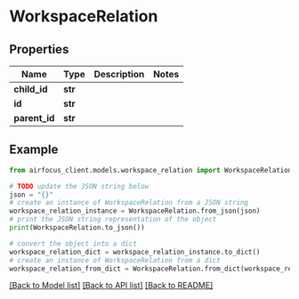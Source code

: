 # WorkspaceRelation


## Properties

Name | Type | Description | Notes
------------ | ------------- | ------------- | -------------
**child_id** | **str** |  | 
**id** | **str** |  | 
**parent_id** | **str** |  | 

## Example

```python
from airfocus_client.models.workspace_relation import WorkspaceRelation

# TODO update the JSON string below
json = "{}"
# create an instance of WorkspaceRelation from a JSON string
workspace_relation_instance = WorkspaceRelation.from_json(json)
# print the JSON string representation of the object
print(WorkspaceRelation.to_json())

# convert the object into a dict
workspace_relation_dict = workspace_relation_instance.to_dict()
# create an instance of WorkspaceRelation from a dict
workspace_relation_from_dict = WorkspaceRelation.from_dict(workspace_relation_dict)
```
[[Back to Model list]](../README.md#documentation-for-models) [[Back to API list]](../README.md#documentation-for-api-endpoints) [[Back to README]](../README.md)


